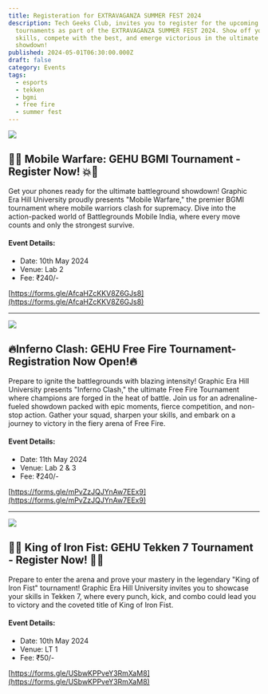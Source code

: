 ```yaml
---
title: Registeration for EXTRAVAGANZA SUMMER FEST 2024
description: Tech Geeks Club, invites you to register for the upcoming gaming
  tournaments as part of the EXTRAVAGANZA SUMMER FEST 2024. Show off your
  skills, compete with the best, and emerge victorious in the ultimate gaming
  showdown!
published: 2024-05-01T06:30:00.000Z
draft: false
category: Events
tags:
  - esports
  - tekken
  - bgmi
  - free fire
  - summer fest
---
```

![](/techgeeks/images/summer_fest/mobile_warefare_poster.jpg)

## 📱💥 Mobile Warfare: GEHU BGMI Tournament - Register Now! 💥📱

Get your phones ready for the ultimate battleground showdown! Graphic Era Hill University proudly presents "Mobile Warfare," the premier BGMI tournament where mobile warriors clash for supremacy. Dive into the action-packed world of Battlegrounds Mobile India, where every move counts and only the strongest survive.

#### Event Details:

*   Date: 10th May 2024
*   Venue: Lab 2
*   Fee: ₹240/-

[https://forms.gle/AfcaHZcKKV8Z6GJs8](https://forms.gle/AfcaHZcKKV8Z6GJs8)

* * *

![](/techgeeks/images/summer_fest/inferno_clash_poster.jpg)

## 🔥Inferno Clash: GEHU Free Fire Tournament-Registration Now Open!🔥

Prepare to ignite the battlegrounds with blazing intensity! Graphic Era Hill University presents "Inferno Clash," the ultimate Free Fire Tournament where champions are forged in the heat of battle. Join us for an adrenaline-fueled showdown packed with epic moments, fierce competition, and non-stop action. Gather your squad, sharpen your skills, and embark on a journey to victory in the fiery arena of Free Fire.

#### Event Details:

*   Date: 11th May 2024
*   Venue: Lab 2 & 3
*   Fee: ₹240/-

[https://forms.gle/mPvZzJQJYnAw7EEx9](https://forms.gle/mPvZzJQJYnAw7EEx9)

* * *

![](/techgeeks/images/summer_fest/king_of_iron_fist_poster.jpg)

## 🥊👑 King of Iron Fist: GEHU Tekken 7 Tournament - Register Now! 👑🥊

Prepare to enter the arena and prove your mastery in the legendary "King of Iron Fist" tournament! Graphic Era Hill University invites you to showcase your skills in Tekken 7, where every punch, kick, and combo could lead you to victory and the coveted title of King of Iron Fist.

#### Event Details:

*   Date: 10th May 2024
*   Venue: LT 1
*   Fee: ₹50/-

[https://forms.gle/USbwKPPveY3RmXaM8](https://forms.gle/USbwKPPveY3RmXaM8)